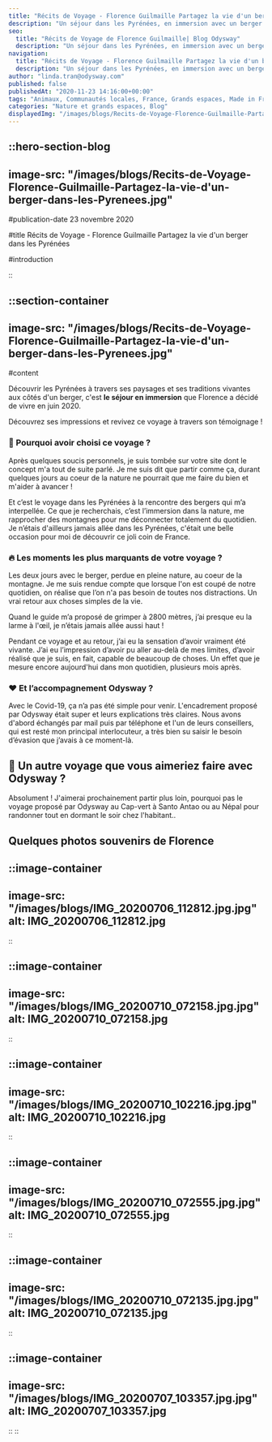 ```yaml
---
title: "Récits de Voyage - Florence Guilmaille Partagez la vie d'un berger dans les Pyrénées"
description: "Un séjour dans les Pyrénées, en immersion avec un berger et ses troupeaux. Découvrez le témoignage de Florence !"
seo:
  title: "Récits de Voyage de Florence Guilmaille| Blog Odysway"
  description: "Un séjour dans les Pyrénées, en immersion avec un berger et ses troupeaux. Découvrez le témoignage de Florence !"
navigation:
  title: "Récits de Voyage - Florence Guilmaille Partagez la vie d'un berger dans les Pyrénées"
  description: "Un séjour dans les Pyrénées, en immersion avec un berger et ses troupeaux. Découvrez le témoignage de Florence !"
author: "linda.tran@odysway.com"
published: false
publishedAt: "2020-11-23 14:16:00+00:00"
tags: "Animaux, Communautés locales, France, Grands espaces, Made in France"
categories: "Nature et grands espaces, Blog"
displayedImg: "/images/blogs/Recits-de-Voyage-Florence-Guilmaille-Partagez-la-vie-d'un-berger-dans-les-Pyrenees.jpg"
---
```


::hero-section-blog
---
image-src: "/images/blogs/Recits-de-Voyage-Florence-Guilmaille-Partagez-la-vie-d'un-berger-dans-les-Pyrenees.jpg"
---
#publication-date
23 novembre 2020

#title
Récits de Voyage - Florence Guilmaille Partagez la vie d'un berger dans les Pyrénées

#introduction

::

::section-container
---
image-src: "/images/blogs/Recits-de-Voyage-Florence-Guilmaille-Partagez-la-vie-d'un-berger-dans-les-Pyrenees.jpg"
---
#content
  

Découvrir les Pyrénées à travers ses paysages et ses traditions vivantes aux côtés d'un berger, c'est **le séjour en immersion** que Florence a décidé de vivre en juin 2020.

Découvrez ses impressions et revivez ce voyage à travers son témoignage !

### **🤗 Pourquoi avoir choisi ce voyage ?**

Après quelques soucis personnels, je suis tombée sur votre site dont le concept m'a tout de suite parlé. Je me suis dit que partir comme ça, durant quelques jours au coeur de la nature ne pourrait que me faire du bien et m'aider à avancer !

Et c’est le voyage dans les Pyrénées à la rencontre des bergers qui m’a interpellée. Ce que je recherchais, c’est l’immersion dans la nature, me rapprocher des montagnes pour me déconnecter totalement du quotidien. Je n’étais d'ailleurs jamais allée dans les Pyrénées, c'était une belle occasion pour moi de découvrir ce joli coin de France.

### **🔥 Les moments les plus marquants de votre voyage ?**

Les deux jours avec le berger, perdue en pleine nature, au coeur de la montagne. Je me suis rendue compte que lorsque l'on est coupé de notre quotidien, on réalise que l’on n'a pas besoin de toutes nos distractions. Un vrai retour aux choses simples de la vie.

Quand le guide m’a proposé de grimper à 2800 mètres, j’ai presque eu la larme à l'œil, je n’étais jamais allée aussi haut !

Pendant ce voyage et au retour, j’ai eu la sensation d’avoir vraiment été vivante. J’ai eu l’impression d’avoir pu aller au-delà de mes limites, d’avoir réalisé que je suis, en fait, capable de beaucoup de choses. Un effet que je mesure encore aujourd'hui dans mon quotidien, plusieurs mois après.

### **❤️ Et l’accompagnement Odysway ?**

Avec le Covid-19, ça n’a pas été simple pour venir. L'encadrement proposé par Odysway était super et leurs explications très claires. Nous avons d'abord échangés par mail puis par téléphone et l'un de leurs conseillers, qui est resté mon principal interlocuteur, a très bien su saisir le besoin d’évasion que j’avais à ce moment-là.

## **🧐 Un autre voyage que vous aimeriez faire avec Odysway ?**

Absolument ! J'aimerai prochainement partir plus loin, pourquoi pas le voyage proposé par Odysway au Cap-vert à Santo Antao ou au Népal pour randonner tout en dormant le soir chez l'habitant..

## **Quelques photos souvenirs de Florence**

::image-container
---
image-src: "/images/blogs/IMG_20200706_112812.jpg.jpg"
alt: IMG_20200706_112812.jpg
---
::

::image-container
---
image-src: "/images/blogs/IMG_20200710_072158.jpg.jpg"
alt: IMG_20200710_072158.jpg
---
::

::image-container
---
image-src: "/images/blogs/IMG_20200710_102216.jpg.jpg"
alt: IMG_20200710_102216.jpg
---
::

::image-container
---
image-src: "/images/blogs/IMG_20200710_072555.jpg.jpg"
alt: IMG_20200710_072555.jpg
---
::

::image-container
---
image-src: "/images/blogs/IMG_20200710_072135.jpg.jpg"
alt: IMG_20200710_072135.jpg
---
::

::image-container
---
image-src: "/images/blogs/IMG_20200707_103357.jpg.jpg"
alt: IMG_20200707_103357.jpg
---
::
::
